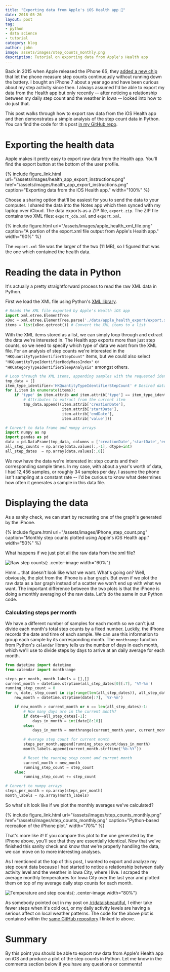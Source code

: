 ```yaml
---
title: "Exporting data from Apple's iOS Health app 📱"
date: 2018-05-26
layout: post
tag:
- python
- data science
- tutorial
category: blog
author: john
image: assets/images/step_counts_monthly.png
description: Tutorial on exporting data from Apple's Health app
---
```


Back in 2015 when Apple released the iPhone 6S, they [added a new chip](https://appleinsider.com/articles/15/09/10/apples-efficient-m9-coprocessor-will-let-your-iphone-6s-track-pace-make-hey-siri-always-on) that let the phone measure step counts continuously without running down the battery. I bought an iPhone 7 about a year ago and have been curious about my step activity since then. I always assumed I'd be able to export my data from the Health app but only recently -- after noticing a relationship between my daily step count and the weather in Iowa -- looked into how to do just that.

This post walks through how to export raw data from the iOS Health app and then demonstrates a simple analysis of the step count data in Python. You can find the code for this post [in my GitHub repo](https://github.com/johnwmillr/WeatherStepCount).

# Exporting the health data

Apple makes it pretty easy to export raw data from the Health app. You'll find the export button at the bottom of the user profile.

{% include figure_link.html url="/assets/images/health_app_export_instructions.png" href="/assets/images/health_app_export_instructions.png" caption="Exporting data from the iOS Health app." width="100%" %}

Choose a sharing option that'll be easiest for you to send the data to your computer. I shared the data into the Notes app which then synced with my laptop over iCloud. The data exports as a ZIP file, `export.zip`. The ZIP file contains two XML files: `export_cda.xml` and `export.xml`.

{% include figure.html url="/assets/images/apple_health_xml_file.png" caption="A portion of the export.xml file output from Apple's Health app." width="90%" %}

The `export.xml` file was the larger of the two (11 MB), so I figured that was the one which contained the health data.

# Reading the data in Python

It's actually a pretty straightforward process to read the raw XML data in Python.

First we load the XML file using Python's [XML library](https://docs.python.org/3/library/xml.html).

```python
# Reads the XML file exported by Apple's Health iOS app
import xml.etree.ElementTree
xDoc = xml.etree.ElementTree.parse('./data/apple_health_export/export.xml')
items = list(xDoc.getroot()) # Convert the XML items to a list
```

With the XML items stored as a list, we can simply loop through and extract the data we're interested in. The Health app exports more than just step counts, so we need to specify which type of data we want from the XML file. For an analysis of step counts we're interested in the `"HKQuantityTypeIdentifierStepCount"` items, but we could also select `"HKQuantityTypeIdentifierBodyMassIndex"` or `"HKCategoryTypeIdentifierSleepAnalysis"` amongst others.

```python
# Loop through the XML items, appending samples with the requested identifier
tmp_data = []
item_type_identifier='HKQuantityTypeIdentifierStepCount' # Desired data type
for i,item in enumerate(items):
    if 'type' in item.attrib and item.attrib['type'] == item_type_identifier:
        # Attributes to extract from the current item
        tmp_data.append((item.attrib['creationDate'],
                         item.attrib['startDate'],
                         item.attrib['endDate'],
                         item.attrib['value']))

# Convert to data frame and numpy arrays
import numpy as np
import pandas as pd
data = pd.DataFrame(tmp_data, columns = ['creationDate','startDate','endDate','value'])
all_step_counts = np.array(data.values[:,-1], dtype=int)
all_step_dates  = np.array(data.values[:,0])
```

We now have the data we're interested in: step counts and their corresponding sample times. In my case, with about a year's worth of data, I had 12,456 samples, or roughly 34 samples per day. I assume the phone isn't sampling at a constant rate -- I'd be curious to know what determines how often it generates a sample in this data file.

# Displaying the data

As a sanity check, we can start by recreating one of the graph's generated by the iPhone.

{% include figure.html url="/assets/images/iPhone_step_count.png" caption="Monthly step counts plotted using Apple's iOS Health app." width="50%" %}

What happens if we just plot all the raw data from the xml file?

![Raw step counts]({{site.url}}/assets/images/step_counts_raw.png){: .center-image width="60%"}

Hmm... that doesn't look like what we want. What's going on? Well, obviously, the plot from the iPhone is a bar graph. But even if we plot the raw data as a bar graph instead of a scatter we won't end up with what we want. The important difference between the two plots is that the iPhone is doing a monthly averaging of the raw data. Let's do the same in our Python code.

### Calculating steps per month

We have a different number of samples for each month so we can't just divide each month's total step counts by a fixed number. Luckily, the iPhone records the date and time of each sample. We can use this information to group each sample by its corresponding month. The `monthrange` function from Python's `calendar` library tells us the number of days in each month, which we'll use to divide steps by days to arrive at an daily average for each month.

```python
from datetime import datetime
from calendar import monthrange

steps_per_month, month_labels = [],[]
current_month = datetime.strptime(all_step_dates[0][:7], '%Y-%m')
running_step_count = 0
for n, date, step_count in zip(range(len(all_step_dates)), all_step_dates, all_step_counts):
    new_month = datetime.strptime(date[:7], '%Y-%m')

    if new_month > current_month or n == len(all_step_dates)-1:
        # How many days are in the current month?
        if date==all_step_dates[-1]:
            days_in_month = int(date[8:10])
        else:
            days_in_month = monthrange(current_month.year, current_month.month)[1]

        # Average step count for current month
        steps_per_month.append(running_step_count/days_in_month)
        month_labels.append(current_month.strftime('%b-%Y'))

        # Reset the running step count and current month
        current_month = new_month
        running_step_count = step_count
    else:
        running_step_count += step_count

# Convert to numpy arrays
steps_per_month = np.array(steps_per_month)
month_labels = np.array(month_labels)
```

So what's it look like if we plot the monthly averages we've calculated?

{% include figure_link.html url="/assets/images/step_counts_monthly.png" href="/assets/images/step_counts_monthly.png" caption="Python-based recreation of the iPhone plot." width="70%" %}

That's more like it! If you compare this plot to the one generated by the iPhone above, you'll see that they are essentially identical. Now that we've finished this sanity check and know that we're properly handling the data, we can move on to more interesting analyses.

As I mentioned at the top of this post, I wanted to export and analyze my step count data because I had started to notice a relationship between daily activity level and the weather in Iowa City, where I live. I scraped the average monthly temperatures for Iowa City over the last year and plotted them on top of my average daily step counts for each month.

![Temperature and step counts]({{site.url}}/assets/images/temperature_and_step_count.png){: .center-image width="80%"}

As somebody pointed out in my post on [/r/dataisbeautiful](https://www.reddit.com/r/dataisbeautiful/comments/8mfu09/relationship_between_my_daily_step_counts_and_the/), I either take fewer steps when it's cold out, or my daily activity levels are having a serious affect on local weather patterns. The code for the above plot is contained within the [same GitHub repository](https://github.com/johnwmillr/WeatherStepCount) I linked to above.

# Summary
By this point you should be able to export raw data from Apple's Health app on iOS and produce a plot of the step counts in Python. Let me know in the comments section below if you have any questions or comments!
